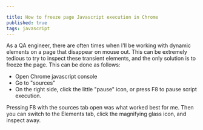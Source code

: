 ```yaml
---

title: How to freeze page Javascript execution in Chrome
published: true
tags: javascript
---
```


As a QA engineer, there are often times when I'll be working with dynamic elements on a page that disappear on mouse out. 
This can be extremely tedious to try to inspect these transient elements, and the only solution is to freeze the page. 
This can be done as follows:

* Open Chrome javascript console
* Go to "sources"
* On the right side, click the little "pause" icon, or press F8 to pause script execution.

Pressing F8 with the sources tab open was what worked best for me. Then you can switch to the Elements tab, click the magnifying glass icon, and inspect away.
